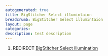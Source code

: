 ```yaml
---
autogenerated: true
title: BigStitcher Select illumintaion
breadcrumb: BigStitcher Select illumintaion
layout: page
categories: 
description: test description
---
```


1.  REDIRECT [BigStitcher Select illumination](BigStitcher_Select_illumination "wikilink")
